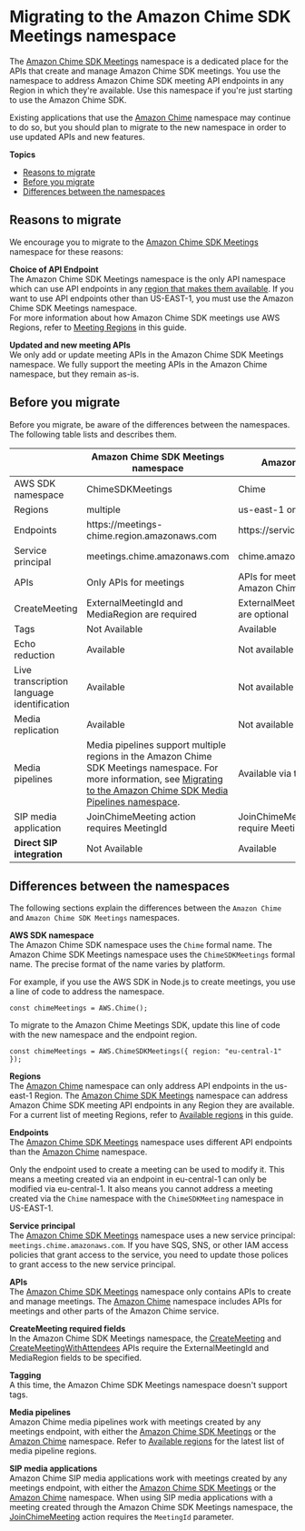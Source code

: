 # Migrating to the Amazon Chime SDK Meetings namespace<a name="meeting-namespace-migration"></a>

The [Amazon Chime SDK Meetings](https://docs.aws.amazon.com/chime-sdk/latest/APIReference/API_Operations_Amazon_Chime_SDK_Meetings.html) namespace is a dedicated place for the APIs that create and manage Amazon Chime SDK meetings\. You use the namespace to address Amazon Chime SDK meeting API endpoints in any Region in which they're available\. Use this namespace if you're just starting to use the Amazon Chime SDK\.

Existing applications that use the [Amazon Chime](https://docs.aws.amazon.com/chime-sdk/latest/APIReference/API_Operations_Amazon_Chime.html) namespace may continue to do so, but you should plan to migrate to the new namespace in order to use updated APIs and new features\.

**Topics**
+ [Reasons to migrate](#migration-reasons)
+ [Before you migrate](#before-migrating)
+ [Differences between the namespaces](#namespace-differences)

## Reasons to migrate<a name="migration-reasons"></a>

We encourage you to migrate to the [Amazon Chime SDK Meetings](https://docs.aws.amazon.com/chime-sdk/latest/APIReference/API_Operations_Amazon_Chime_SDK_Meetings.html) namespace for these reasons:

**Choice of API Endpoint**  
The Amazon Chime SDK Meetings namespace is the only API namespace which can use API endpoints in any [region that makes them available](https://docs.aws.amazon.com/chime-sdk/latest/dg/sdk-available-regions.html)\. If you want to use API endpoints other than US\-EAST\-1, you must use the Amazon Chime SDK Meetings namespace\.  
For more information about how Amazon Chime SDK meetings use AWS Regions, refer to [Meeting Regions](https://docs.aws.amazon.com/chime-sdk/latest/dg/chime-sdk-meetings-regions.html) in this guide\.

**Updated and new meeting APIs**  
We only add or update meeting APIs in the Amazon Chime SDK Meetings namespace\. We fully support the meeting APIs in the Amazon Chime namespace, but they remain as\-is\.

## Before you migrate<a name="before-migrating"></a>

Before you migrate, be aware of the differences between the namespaces\. The following table lists and describes them\.


|  | Amazon Chime SDK Meetings namespace | Amazon Chime namespace | 
| --- | --- | --- | 
| AWS SDK namespace | ChimeSDKMeetings | Chime | 
| Regions | multiple | us\-east\-1 only | 
| Endpoints | https://meetings\-chime\.region\.amazonaws\.com | https://service\.chime\.aws\.amazon\.com | 
| Service principal | meetings\.chime\.amazonaws\.com | chime\.amazonaws\.com | 
| APIs | Only APIs for meetings | APIs for meetings and other parts of Amazon Chime | 
| CreateMeeting | ExternalMeetingId and MediaRegion are required | ExternalMeetingId and MediaRegion are optional | 
| Tags | Not Available | Available | 
| Echo reduction | Available  | Not available | 
| Live transcription language identification | Available | Not available | 
| Media replication | Available | Not available | 
| Media pipelines | Media pipelines support multiple regions in the Amazon Chime SDK Meetings namespace\. For more information, see [Migrating to the Amazon Chime SDK Media Pipelines namespace](migrate-pipelines.md)\. | Available via the us\-east\-1 endpoint | 
| SIP media application | JoinChimeMeeting action requires MeetingId | JoinChimeMeeting action does not require MeetingId | 
|  **Direct SIP integration**  | Not Available | Available | 

## Differences between the namespaces<a name="namespace-differences"></a>

The following sections explain the differences between the `Amazon Chime` and `Amazon Chime SDK Meetings` namespaces\.

**AWS SDK namespace**  
The Amazon Chime SDK namespace uses the `Chime` formal name\. The Amazon Chime SDK Meetings namespace uses the `ChimeSDKMeetings` formal name\. The precise format of the name varies by platform\.

For example, if you use the AWS SDK in Node\.js to create meetings, you use a line of code to address the namespace\.

```
const chimeMeetings = AWS.Chime();
```

To migrate to the Amazon Chime Meetings SDK, update this line of code with the new namespace and the endpoint region\.

```
const chimeMeetings = AWS.ChimeSDKMeetings({ region: "eu-central-1" });
```

**Regions**  
The [Amazon Chime](https://docs.aws.amazon.com/chime-sdk/latest/APIReference/API_Operations_Amazon_Chime.html) namespace can only address API endpoints in the us\-east\-1 Region\. The [Amazon Chime SDK Meetings](https://docs.aws.amazon.com/chime-sdk/latest/APIReference/API_Operations_Amazon_Chime_SDK_Meetings.html) namespace can address Amazon Chime SDK meeting API endpoints in any Region they are available\. For a current list of meeting Regions, refer to [Available regions](sdk-available-regions.md) in this guide\.

**Endpoints**  
The [Amazon Chime SDK Meetings](https://docs.aws.amazon.com/chime-sdk/latest/APIReference/API_Operations_Amazon_Chime_SDK_Meetings.html) namespace uses different API endpoints than the [Amazon Chime](https://docs.aws.amazon.com/chime-sdk/latest/APIReference/API_Operations_Amazon_Chime.html) namespace\.

Only the endpoint used to create a meeting can be used to modify it\. This means a meeting created via an endpoint in eu\-central\-1 can only be modified via eu\-central\-1\. It also means you cannot address a meeting created via the `Chime` namespace with the `ChimeSDKMeeting` namespace in US\-EAST\-1\.

**Service principal**  
The [Amazon Chime SDK Meetings](https://docs.aws.amazon.com/chime-sdk/latest/APIReference/API_Operations_Amazon_Chime_SDK_Meetings.html) namespace uses a new service principal: `meetings.chime.amazonaws.com`\. If you have SQS, SNS, or other IAM access policies that grant access to the service, you need to update those polices to grant access to the new service principal\.

**APIs**  
The [Amazon Chime SDK Meetings](https://docs.aws.amazon.com/chime-sdk/latest/APIReference/API_Operations_Amazon_Chime_SDK_Meetings.html) namespace only contains APIs to create and manage meetings\. The [Amazon Chime](https://docs.aws.amazon.com/chime-sdk/latest/APIReference/API_Operations_Amazon_Chime.html) namespace includes APIs for meetings and other parts of the Amazon Chime service\.

**CreateMeeting required fields**  
In the Amazon Chime SDK Meetings namespace, the [CreateMeeting](https://docs.aws.amazon.com/chime-sdk/latest/APIReference/API_meeting-chime_CreateMeeting.html) and [CreateMeetingWithAttendees](https://docs.aws.amazon.com/chime-sdk/latest/APIReference/API_meeting-chime_CreateMeetingWithAttendees.html) APIs require the ExternalMeetingId and MediaRegion fields to be specified\.

**Tagging**  
A this time, the Amazon Chime SDK Meetings namespace doesn't support tags\.

**Media pipelines**  
Amazon Chime media pipelines work with meetings created by any meetings endpoint, with either the [Amazon Chime SDK Meetings](https://docs.aws.amazon.com/chime-sdk/latest/APIReference/API_Operations_Amazon_Chime_SDK_Meetings.html) or the [Amazon Chime](https://docs.aws.amazon.com/chime-sdk/latest/APIReference/API_Operations_Amazon_Chime.html) namespace\. Refer to [Available regions](https://docs.aws.amazon.com/chime-sdk/latest/dg/sdk-available-regions.html) for the latest list of media pipeline regions\.

**SIP media applications**  
Amazon Chime SIP media applications work with meetings created by any meetings endpoint, with either the [Amazon Chime SDK Meetings](https://docs.aws.amazon.com/chime-sdk/latest/APIReference/API_Operations_Amazon_Chime_SDK_Meetings.html) or the [Amazon Chime](https://docs.aws.amazon.com/chime-sdk/latest/APIReference/API_Operations_Amazon_Chime.html) namespace\. When using SIP media applications with a meeting created through the Amazon Chime SDK Meetings namespace, the [JoinChimeMeeting](join-chime-meeting.md) action requires the `MeetingId` parameter\.